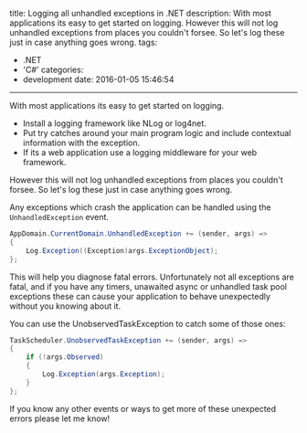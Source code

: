title: Logging all unhandled exceptions in .NET
description: With most applications its easy to get started on logging. However this will not log unhandled exceptions from places you couldn't forsee. So let's log these just in case anything goes wrong.
tags:
  - .NET
  - 'C#'
categories:
  - development
date: 2016-01-05 15:46:54
---

With most applications its easy to get started on logging.

* Install a logging framework like NLog or log4net.
* Put try catches around your main program logic and include contextual information with the exception.
* If its a web application use a logging middleware for your web framework.

However this will not log unhandled exceptions from places you couldn't forsee. So let's log these just in case anything goes wrong.

Any exceptions which crash the application can be handled using the `UnhandledException` event.

```csharp
AppDomain.CurrentDomain.UnhandledException += (sender, args) =>
{
    Log.Exception((Exception)args.ExceptionObject);
};
```

This will help you diagnose fatal errors. Unfortunately not all exceptions are fatal, and if you have any timers, unawaited async or unhandled task pool exceptions these can cause your application to behave unexpectedly without you knowing about it.

You can use the UnobservedTaskException to catch some of those ones:

```csharp
TaskScheduler.UnobservedTaskException += (sender, args) =>
{
    if (!args.Observed)
    {
        Log.Exception(args.Exception);
    }
};
```

If you know any other events or ways to get more of these unexpected errors please let me know!